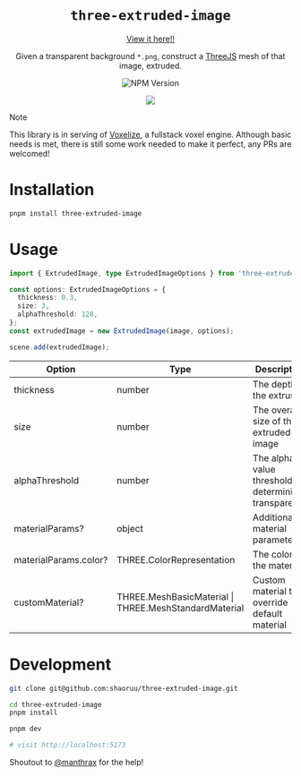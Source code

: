 
<div align="center">

# `three-extruded-image`

[View it here!!](https://extrude.create.town)


Given a transparent background `*.png`, construct a [ThreeJS](https://threejs.org) mesh of that image, extruded. 

![NPM Version](https://img.shields.io/npm/v/three-extruded-image)

![](/assets/demo.png)

</div>

> [!NOTE]
> This library is in serving of [Voxelize](https://github.com/voxelize/voxelize), a fullstack voxel engine. Although basic needs is met, there is still some work needed to make it perfect, any PRs are welcomed! 

# Installation

```bash
pnpm install three-extruded-image
```


# Usage

```typescript
import { ExtrudedImage, type ExtrudedImageOptions } from 'three-extruded-image';

const options: ExtrudedImageOptions = {
  thickness: 0.3,
  size: 3,
  alphaThreshold: 128,
};
const extrudedImage = new ExtrudedImage(image, options);

scene.add(extrudedImage);
```

| Option | Type | Description |
|--------|------|-------------|
| thickness | number | The depth of the extrusion |
| size | number | The overall size of the extruded image |
| alphaThreshold | number | The alpha value threshold for determining transparency |
| materialParams? | object | Additional material parameters |
| materialParams.color? | THREE.ColorRepresentation | The color of the material |
| customMaterial? | THREE.MeshBasicMaterial \| THREE.MeshStandardMaterial | Custom material to override default material |

# Development

```bash
git clone git@github.com:shaoruu/three-extruded-image.git

cd three-extruded-image
pnpm install

pnpm dev

# visit http://localhost:5173
```

Shoutout to [@manthrax](https://discourse.threejs.org/u/manthrax/summary) for the help!
